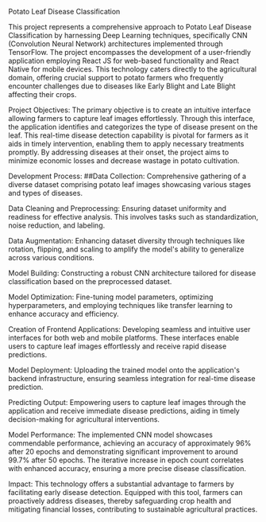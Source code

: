 Potato Leaf Disease Classification

This project represents a comprehensive approach to Potato Leaf Disease Classification by harnessing Deep Learning techniques, specifically CNN (Convolution Neural Network) architectures implemented through TensorFlow. The project encompasses the development of a user-friendly application employing React JS for web-based functionality and React Native for mobile devices. This technology caters directly to the agricultural domain, offering crucial support to potato farmers who frequently encounter challenges due to diseases like Early Blight and Late Blight affecting their crops.

Project Objectives:
The primary objective is to create an intuitive interface allowing farmers to capture leaf images effortlessly. Through this interface, the application identifies and categorizes the type of disease present on the leaf. This real-time disease detection capability is pivotal for farmers as it aids in timely intervention, enabling them to apply necessary treatments promptly. By addressing diseases at their onset, the project aims to minimize economic losses and decrease wastage in potato cultivation.

Development Process:
##Data Collection: Comprehensive gathering of a diverse dataset comprising potato leaf images showcasing various stages and types of diseases.

Data Cleaning and Preprocessing: Ensuring dataset uniformity and readiness for effective analysis. This involves tasks such as standardization, noise reduction, and labeling.

Data Augmentation: Enhancing dataset diversity through techniques like rotation, flipping, and scaling to amplify the model's ability to generalize across various conditions.

Model Building: Constructing a robust CNN architecture tailored for disease classification based on the preprocessed dataset.

Model Optimization: Fine-tuning model parameters, optimizing hyperparameters, and employing techniques like transfer learning to enhance accuracy and efficiency.

Creation of Frontend Applications: Developing seamless and intuitive user interfaces for both web and mobile platforms. These interfaces enable users to capture leaf images effortlessly and receive rapid disease predictions.

Model Deployment: Uploading the trained model onto the application's backend infrastructure, ensuring seamless integration for real-time disease prediction.

Predicting Output: Empowering users to capture leaf images through the application and receive immediate disease predictions, aiding in timely decision-making for agricultural interventions.

Model Performance:
The implemented CNN model showcases commendable performance, achieving an accuracy of approximately 96% after 20 epochs and demonstrating significant improvement to around 99.7% after 50 epochs. The iterative increase in epoch count correlates with enhanced accuracy, ensuring a more precise disease classification.

Impact:
This technology offers a substantial advantage to farmers by facilitating early disease detection. Equipped with this tool, farmers can proactively address diseases, thereby safeguarding crop health and mitigating financial losses, contributing to sustainable agricultural practices.
